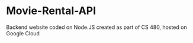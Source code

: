 # Movie-Rental-API
Backend website coded on Node.JS created as part of CS 480, hosted on Google Cloud
